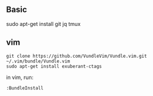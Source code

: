 
## Basic

sudo apt-get install git jq tmux

## vim

```
git clone https://github.com/VundleVim/Vundle.vim.git ~/.vim/bundle/Vundle.vim
sudo apt-get install exuberant-ctags
```

in vim, run:

```
:BundleInstall
```

